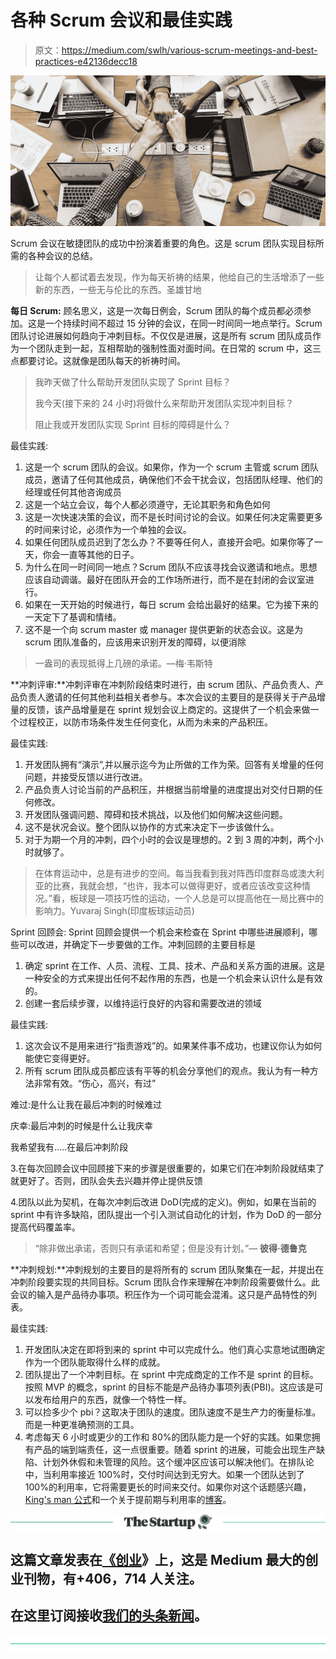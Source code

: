 # 各种 Scrum 会议和最佳实践

> 原文：<https://medium.com/swlh/various-scrum-meetings-and-best-practices-e42136decc18>

![](img/ecc2525145490b5c545776f4fe3496a7.png)

Scrum 会议在敏捷团队的成功中扮演着重要的角色。这是 scrum 团队实现目标所需的各种会议的总结。

> 让每个人都试着去发现，作为每天祈祷的结果，他给自己的生活增添了一些新的东西，一些无与伦比的东西。圣雄甘地

**每日 Scrum:** 顾名思义，这是一次每日例会，Scrum 团队的每个成员都必须参加。这是一个持续时间不超过 15 分钟的会议，在同一时间同一地点举行。Scrum 团队讨论进展如何趋向于冲刺目标。不仅仅是进展，这是所有 scrum 团队成员作为一个团队走到一起，互相帮助的强制性面对面时间。在日常的 scrum 中，这三点都要讨论。这就像是团队每天的祈祷时间。

> 我昨天做了什么帮助开发团队实现了 Sprint 目标？
> 
> 我今天(接下来的 24 小时)将做什么来帮助开发团队实现冲刺目标？
> 
> 阻止我或开发团队实现 Sprint 目标的障碍是什么？

最佳实践:

1.  这是一个 scrum 团队的会议。如果你，作为一个 scrum 主管或 scrum 团队成员，邀请了任何其他成员，确保他们不会干扰会议，包括团队经理、他们的经理或任何其他咨询成员
2.  这是一个站立会议，每个人都必须遵守，无论其职务和角色如何
3.  这是一次快速决策的会议，而不是长时间讨论的会议。如果任何决定需要更多的时间来讨论，必须作为一个单独的会议。
4.  如果任何团队成员迟到了怎么办？不要等任何人，直接开会吧。如果你等了一天，你会一直等其他的日子。
5.  为什么在同一时间同一地点？Scrum 团队不应该寻找会议邀请和地点。思想应该自动调谐。最好在团队开会的工作场所进行，而不是在封闭的会议室进行。
6.  如果在一天开始的时候进行，每日 scrum 会给出最好的结果。它为接下来的一天定下了基调和情绪。
7.  这不是一个向 scrum master 或 manager 提供更新的状态会议。这是为 scrum 团队准备的，应该用来识别开发的障碍，以便消除

> 一盎司的表现抵得上几磅的承诺。—梅·韦斯特

**冲刺评审:**冲刺评审在冲刺阶段结束时进行，由 scrum 团队、产品负责人、产品负责人邀请的任何其他利益相关者参与。本次会议的主要目的是获得关于产品增量的反馈，该产品增量是在 sprint 规划会议上商定的。这提供了一个机会来做一个过程校正，以防市场条件发生任何变化，从而为未来的产品积压。

最佳实践:

1.  开发团队拥有“演示”,并以展示迄今为止所做的工作为荣。回答有关增量的任何问题，并接受反馈以进行改进。
2.  产品负责人讨论当前的产品积压，并根据当前增量的进度提出对交付日期的任何修改。
3.  开发团队强调问题、障碍和技术挑战，以及他们如何解决这些问题。
4.  这不是状况会议。整个团队以协作的方式来决定下一步该做什么。
5.  对于为期一个月的冲刺，四个小时的会议是理想的。2 到 3 周的冲刺，两个小时就够了。

> 在体育运动中，总是有进步的空间。每当我看到我对阵西印度群岛或澳大利亚的比赛，我就会想，“也许，我本可以做得更好，或者应该改变这种情况。”看，板球是一项技巧性的运动，一个人总是可以提高他在一局比赛中的影响力。Yuvaraj Singh(印度板球运动员)

Sprint 回顾会: Sprint 回顾会提供一个机会来检查在 Sprint 中哪些进展顺利，哪些可以改进，并确定下一步要做的工作。冲刺回顾的主要目标是

1.  确定 sprint 在工作、人员、流程、工具、技术、产品和关系方面的进展。这是一种安全的方式来提出任何不起作用的东西，也是一个机会来认识什么是有效的。
2.  创建一套后续步骤，以维持运行良好的内容和需要改进的领域

最佳实践:

1.  这次会议不是用来进行“指责游戏”的。如果某件事不成功，也建议你认为如何能使它变得更好。
2.  所有 scrum 团队成员都应该有平等的机会分享他们的观点。我认为有一种方法非常有效。“伤心，高兴，有过”

难过:是什么让我在最后冲刺的时候难过

庆幸:最后冲刺的时候是什么让我庆幸

我希望我有…..在最后冲刺阶段

3.在每次回顾会议中回顾接下来的步骤是很重要的，如果它们在冲刺阶段就结束了就更好了。否则，团队会失去兴趣并停止提供反馈

4.团队以此为契机，在每次冲刺后改进 DoD(完成的定义)。例如，如果在当前的 sprint 中有许多缺陷，团队提出一个引入测试自动化的计划，作为 DoD 的一部分提高代码覆盖率。

> “除非做出承诺，否则只有承诺和希望；但是没有计划。”― **彼得·德鲁克**

**冲刺规划:**冲刺规划的主要目的是将所有的 scrum 团队聚集在一起，并提出在冲刺阶段要实现的共同目标。Scrum 团队合作来理解在冲刺阶段需要做什么。此会议的输入是产品待办事项。积压作为一个词可能会混淆。这只是产品特性的列表。

最佳实践:

1.  开发团队决定在即将到来的 sprint 中可以完成什么。他们真心实意地试图确定作为一个团队能取得什么样的成就。
2.  团队提出了一个冲刺目标。在 sprint 中完成商定的工作不是 sprint 的目标。按照 MVP 的概念，sprint 的目标不能是产品待办事项列表(PBI)。这应该是可以发布给用户的东西，就像一个特性一样。
3.  可以捡多少个 pbi？这取决于团队的速度。团队速度不是生产力的衡量标准。而是一种更准确预测的工具。
4.  考虑每天 6 小时或更少的工作和 80%的团队能力是一个好的实践。如果您拥有产品的端到端责任，这一点很重要。随着 sprint 的进展，可能会出现生产缺陷、计划外休假和未管理的风险。这个缓冲区应该可以解决他们。在排队论中，当利用率接近 100%时，交付时间达到无穷大。如果一个团队达到了 100%的利用率，它将需要更长的时间来交付。如果你对这个话题感兴趣， [King's man 公式](https://en.wikipedia.org/wiki/Kingman%27s_formula)和一个关于提前期与利用率的[博客](/@christlc/slacking-off-at-work-is-a-demonstration-of-your-time-management-skill-proven-by-maths-f6529711cc70)。

[![](img/308a8d84fb9b2fab43d66c117fcc4bb4.png)](https://medium.com/swlh)

## 这篇文章发表在[《创业](https://medium.com/swlh)》上，这是 Medium 最大的创业刊物，有+406，714 人关注。

## 在这里订阅接收[我们的头条新闻](http://growthsupply.com/the-startup-newsletter/)。

[![](img/b0164736ea17a63403e660de5dedf91a.png)](https://medium.com/swlh)